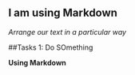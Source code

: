## I am using Markdown

_Arrange our text in a particular way_

##Tasks 1: Do SOmething

**Using Markdown**
